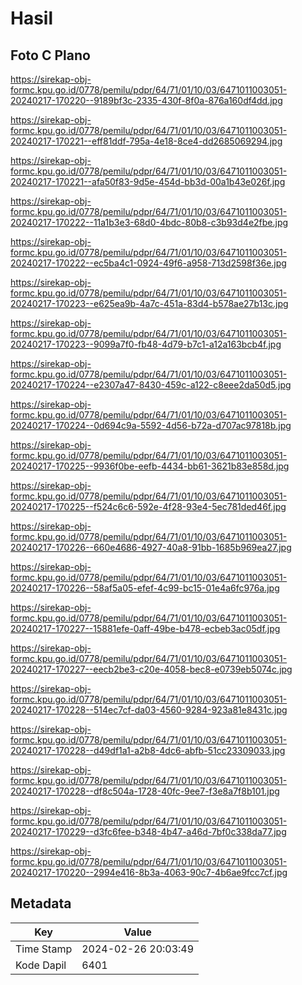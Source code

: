 # Hasil

## Foto C Plano

https://sirekap-obj-formc.kpu.go.id/0778/pemilu/pdpr/64/71/01/10/03/6471011003051-20240217-170220--9189bf3c-2335-430f-8f0a-876a160df4dd.jpg

https://sirekap-obj-formc.kpu.go.id/0778/pemilu/pdpr/64/71/01/10/03/6471011003051-20240217-170221--eff81ddf-795a-4e18-8ce4-dd2685069294.jpg

https://sirekap-obj-formc.kpu.go.id/0778/pemilu/pdpr/64/71/01/10/03/6471011003051-20240217-170221--afa50f83-9d5e-454d-bb3d-00a1b43e026f.jpg

https://sirekap-obj-formc.kpu.go.id/0778/pemilu/pdpr/64/71/01/10/03/6471011003051-20240217-170222--11a1b3e3-68d0-4bdc-80b8-c3b93d4e2fbe.jpg

https://sirekap-obj-formc.kpu.go.id/0778/pemilu/pdpr/64/71/01/10/03/6471011003051-20240217-170222--ec5ba4c1-0924-49f6-a958-713d2598f36e.jpg

https://sirekap-obj-formc.kpu.go.id/0778/pemilu/pdpr/64/71/01/10/03/6471011003051-20240217-170223--e625ea9b-4a7c-451a-83d4-b578ae27b13c.jpg

https://sirekap-obj-formc.kpu.go.id/0778/pemilu/pdpr/64/71/01/10/03/6471011003051-20240217-170223--9099a7f0-fb48-4d79-b7c1-a12a163bcb4f.jpg

https://sirekap-obj-formc.kpu.go.id/0778/pemilu/pdpr/64/71/01/10/03/6471011003051-20240217-170224--e2307a47-8430-459c-a122-c8eee2da50d5.jpg

https://sirekap-obj-formc.kpu.go.id/0778/pemilu/pdpr/64/71/01/10/03/6471011003051-20240217-170224--0d694c9a-5592-4d56-b72a-d707ac97818b.jpg

https://sirekap-obj-formc.kpu.go.id/0778/pemilu/pdpr/64/71/01/10/03/6471011003051-20240217-170225--9936f0be-eefb-4434-bb61-3621b83e858d.jpg

https://sirekap-obj-formc.kpu.go.id/0778/pemilu/pdpr/64/71/01/10/03/6471011003051-20240217-170225--f524c6c6-592e-4f28-93e4-5ec781ded46f.jpg

https://sirekap-obj-formc.kpu.go.id/0778/pemilu/pdpr/64/71/01/10/03/6471011003051-20240217-170226--660e4686-4927-40a8-91bb-1685b969ea27.jpg

https://sirekap-obj-formc.kpu.go.id/0778/pemilu/pdpr/64/71/01/10/03/6471011003051-20240217-170226--58af5a05-efef-4c99-bc15-01e4a6fc976a.jpg

https://sirekap-obj-formc.kpu.go.id/0778/pemilu/pdpr/64/71/01/10/03/6471011003051-20240217-170227--15881efe-0aff-49be-b478-ecbeb3ac05df.jpg

https://sirekap-obj-formc.kpu.go.id/0778/pemilu/pdpr/64/71/01/10/03/6471011003051-20240217-170227--eecb2be3-c20e-4058-bec8-e0739eb5074c.jpg

https://sirekap-obj-formc.kpu.go.id/0778/pemilu/pdpr/64/71/01/10/03/6471011003051-20240217-170228--514ec7cf-da03-4560-9284-923a81e8431c.jpg

https://sirekap-obj-formc.kpu.go.id/0778/pemilu/pdpr/64/71/01/10/03/6471011003051-20240217-170228--d49df1a1-a2b8-4dc6-abfb-51cc23309033.jpg

https://sirekap-obj-formc.kpu.go.id/0778/pemilu/pdpr/64/71/01/10/03/6471011003051-20240217-170228--df8c504a-1728-40fc-9ee7-f3e8a7f8b101.jpg

https://sirekap-obj-formc.kpu.go.id/0778/pemilu/pdpr/64/71/01/10/03/6471011003051-20240217-170229--d3fc6fee-b348-4b47-a46d-7bf0c338da77.jpg

https://sirekap-obj-formc.kpu.go.id/0778/pemilu/pdpr/64/71/01/10/03/6471011003051-20240217-170220--2994e416-8b3a-4063-90c7-4b6ae9fcc7cf.jpg


## Metadata

| Key        | Value               |
| ---------- | ------------------- |
| Time Stamp | 2024-02-26 20:03:49 |
| Kode Dapil | 6401                |



